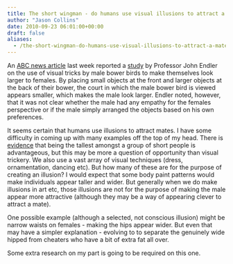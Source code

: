 ```yaml
---
title: The short wingman - do humans use visual illusions to attract a mate?
author: "Jason Collins"
date: 2010-09-23 06:01:00+00:00
draft: false
aliases:
  - /the-short-wingman-do-humans-use-visual-illusions-to-attract-a-mate
---
```


An [ABC news article](http://www.abc.net.au/science/articles/2010/09/10/3007367.htm) last week reported a [study](http://www.cell.com/current-biology/abstract/S0960-9822%2810%2901036-5) by Professor John Endler on the use of visual tricks by male bower birds to make themselves look larger to females. By placing small objects at the front and larger objects at the back of their bower, the court in which the male bower bird is viewed appears smaller, which makes the male look larger. Endler noted, however, that it was not clear whether the male had any empathy for the females perspective or if the male simply arranged the objects based on his own preferences.

It seems certain that humans use illusions to attract mates. I have some difficulty in coming up with many examples off the top of my head. There is [evidence](http://ideas.repec.org/p/iza/izadps/dp2377.html) that being the tallest amongst a group of short people is advantageous, but this may be more a question of opportunity than visual trickery. We also use a vast array of visual techniques (dress, ornamentation, dancing etc). But how many of these are for the purpose of creating an illusion? I would expect that some body paint patterns would make individuals appear taller and wider. But generally when we do make illusions in art etc, those illusions are not for the purpose of making the male appear more attractive (although they may be a way of appearing clever to attract a mate).

One possible example (although a selected, not conscious illusion) might be narrow waists on females - making the hips appear wider. But even that may have a simpler explanation - evolving to to separate the genuinely wide hipped from cheaters who have a bit of extra fat all over.

Some extra research on my part is going to be required on this one.
